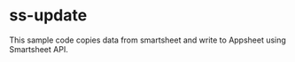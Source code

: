 # ss-update
This sample code copies data from smartsheet and write to Appsheet using Smartsheet API.
